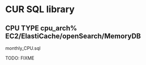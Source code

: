 # CUR SQL library

## CPU TYPE cpu_arch% EC2/ElastiCache/openSearch/MemoryDB

monthly_CPU.sql

TODO: FIXME

